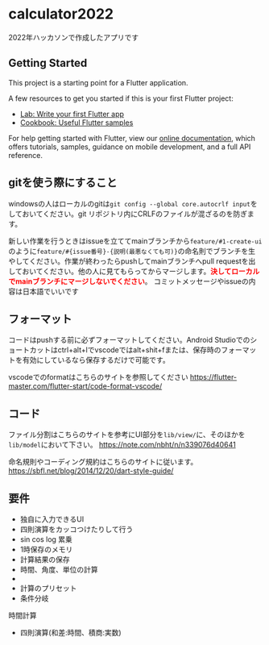 # calculator2022

2022年ハッカソンで作成したアプリです

## Getting Started

This project is a starting point for a Flutter application.

A few resources to get you started if this is your first Flutter project:

- [Lab: Write your first Flutter app](https://flutter.dev/docs/get-started/codelab)
- [Cookbook: Useful Flutter samples](https://flutter.dev/docs/cookbook)

For help getting started with Flutter, view our
[online documentation](https://flutter.dev/docs), which offers tutorials,
samples, guidance on mobile development, and a full API reference.

## gitを使う際にすること

windowsの人はローカルのgitは`git config --global core.autocrlf input`をしておいてください。git リポジトリ内にCRLFのファイルが混ざるのを防ぎます。

新しい作業を行うときはissueを立ててmainブランチから`feature/#1-create-ui`のように`feature/#{issue番号}-{説明(最悪なくても可)}`の命名則でブランチを生やしてください。作業が終わったらpushしてmainブランチへpull requestを出しておいてください。他の人に見てもらってからマージします。<span style="color:red;">**決してローカルでmainブランチにマージしないでください**</span>。
コミットメッセージやissueの内容は日本語でいいです

## フォーマット

コードはpushする前に必ずフォーマットしてください。Android Studioでのショートカットはctrl+alt+lでvscodeではalt+shit+fまたは、保存時のフォーマットを有効にしているなら保存するだけで可能です。

vscodeでのformatはこちらのサイトを参照してください
https://flutter-master.com/flutter-start/code-format-vscode/

## コード

ファイル分割はこちらのサイトを参考にUI部分を`lib/view/`に、そのほかを`lib/model`において下さい。
https://note.com/nbht/n/n339076d40641

命名規則やコーディング規約はこちらのサイトに従います。
https://sbfl.net/blog/2014/12/20/dart-style-guide/

## 要件

- 独自に入力できるUI
- 四則演算をカッコつけたりして行う
- sin cos log 累乗
- 1時保存のメモリ
- 計算結果の保存
- 時間、角度、単位の計算
- 
- 計算のプリセット
- 条件分岐

時間計算
- 四則演算(和差:時間、積商:実数)
